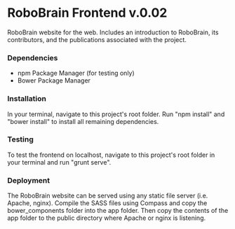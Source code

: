 RoboBrain Frontend v.0.02
====================

RoboBrain website for the web. Includes an
introduction to RoboBrain, its contributors,
and the publications associated with the
project.


### Dependencies

* npm Package Manager (for testing only)
* Bower Package Manager


### Installation

In your terminal, navigate to this project's
root folder. Run "npm install" and "bower install"
to install all remaining dependencies.


### Testing

To test the frontend on localhost, navigate
to this project's root folder in your terminal
and run "grunt serve".


### Deployment

The RoboBrain website can be served using any
static file server (i.e. Apache, nginx). Compile
the SASS files using Compass and copy the
bower_components folder into the app folder.
Then copy the contents of the app folder to
the public directory where Apache or nginx is
listening.